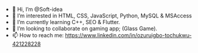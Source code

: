 - 👋 Hi, I’m @Soft-idea
- 👀 I’m interested in HTML, CSS, JavaScript, Python, MySQL & MSAccess
- 🌱 I’m currently learning C++, SEO & Flutter.
- 💞️ I’m looking to collaborate on gaming app; (Glass Game).
- 📫 How to reach me: https://www.linkedin.com/in/ozuruigbo-tochukwu-421228228

<!---
Soft-idea/Soft-idea is a ✨ special ✨ repository because its `README.md` (this file) appears on your GitHub profile.
You can click the Preview link to take a look at your changes.
--->
